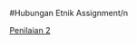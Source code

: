 #Hubungan Etnik Assignment/n

[Penilaian 2](https://drive.google.com/drive/u/0/folders/0AFA1TGauJ3kXUk9PVA)
